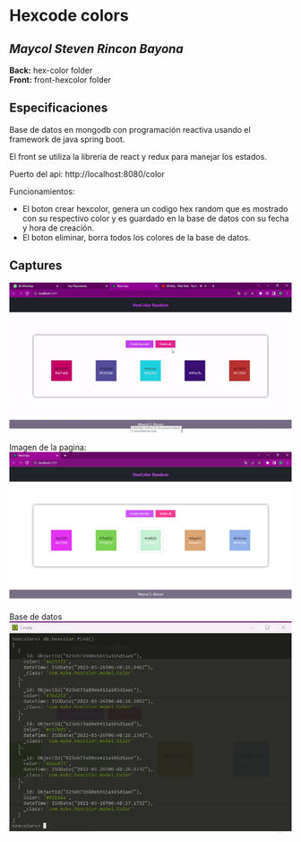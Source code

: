 # Hexcode colors

## _Maycol Steven Rincon Bayona_

**Back:** hex-color folder  
**Front:** front-hexcolor folder

## Especificaciones

Base de datos en mongodb con programación reactiva usando el framework de java spring boot.

El front se utiliza la libreria de react y redux para manejar los estados.

Puerto del api: http://localhost:8080/color

Funcionamientos:

- El boton crear hexcolor, genera un codigo hex random que es mostrado con su respectivo color y es guardado en la base de datos con su fecha y hora de creación.
- El boton eliminar, borra todos los colores de la base de datos.

## Captures

![](./img/hexcolor-gif.gif)

Imagen de la pagina:
![](./img/principal.png)

Base de datos
![](./img/database.png)
